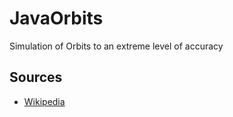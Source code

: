 # JavaOrbits
Simulation of Orbits to an extreme level of accuracy

## Sources
<ul>
<li><a href="https://en.wikipedia.org/wiki/Kepler's_laws_of_planetary_motion">Wikipedia</a>
